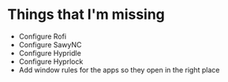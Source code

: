 # Things that I'm missing

- Configure Rofi
- Configure SawyNC
- Configure Hypridle
- Configure Hyprlock
- Add window rules for the apps so they open in the right place
